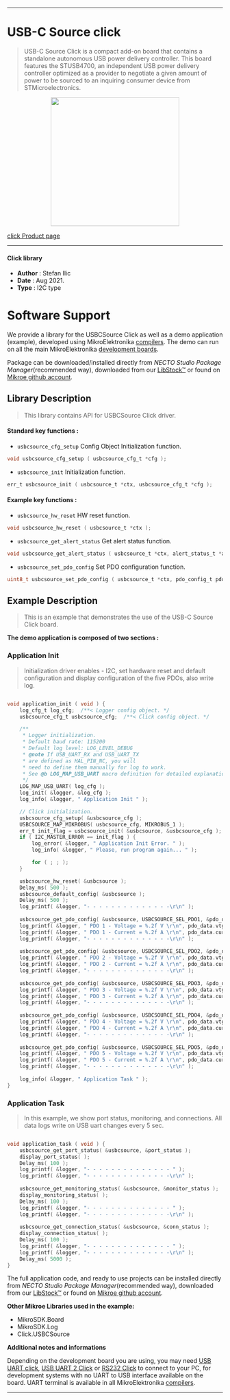 
---
# USB-C Source click

> USB-C Source Click is a compact add-on board that contains a standalone autonomous USB power delivery controller. This board features the STUSB4700, an independent USB power delivery controller optimized as a provider to negotiate a given amount of power to be sourced to an inquiring consumer device from STMicroelectronics.

<p align="center">
  <img src="https://download.mikroe.com/images/click_for_ide/usbcsource_click.png" height=300px>
</p>

[click Product page](https://www.mikroe.com/usb-c-source-click)

---


#### Click library

- **Author**        : Stefan Ilic
- **Date**          : Aug 2021.
- **Type**          : I2C type


# Software Support

We provide a library for the USBCSource Click
as well as a demo application (example), developed using MikroElektronika
[compilers](https://www.mikroe.com/necto-studio).
The demo can run on all the main MikroElektronika [development boards](https://www.mikroe.com/development-boards).

Package can be downloaded/installed directly from *NECTO Studio Package Manager*(recommended way), downloaded from our [LibStock&trade;](https://libstock.mikroe.com) or found on [Mikroe github account](https://github.com/MikroElektronika/mikrosdk_click_v2/tree/master/clicks).

## Library Description

> This library contains API for USBCSource Click driver.

#### Standard key functions :

- `usbcsource_cfg_setup` Config Object Initialization function.
```c
void usbcsource_cfg_setup ( usbcsource_cfg_t *cfg );
```

- `usbcsource_init` Initialization function.
```c
err_t usbcsource_init ( usbcsource_t *ctx, usbcsource_cfg_t *cfg );
```

#### Example key functions :

- `usbcsource_hw_reset` HW reset function.
```c
void usbcsource_hw_reset ( usbcsource_t *ctx );
```

- `usbcsource_get_alert_status` Get alert status function.
```c
void usbcsource_get_alert_status ( usbcsource_t *ctx, alert_status_t *alert_status_data );
```

- `usbcsource_set_pdo_config` Set PDO configuration function.
```c
uint8_t usbcsource_set_pdo_config ( usbcsource_t *ctx, pdo_config_t pdo_cfg_data );
```

## Example Description

> This is an example that demonstrates the use of the USB-C Source Click board.

**The demo application is composed of two sections :**

### Application Init

> Initialization driver enables - I2C, set hardware reset and default configuration and display configuration of the five PDOs, also write log.

```c

void application_init ( void ) {
    log_cfg_t log_cfg;  /**< Logger config object. */
    usbcsource_cfg_t usbcsource_cfg;  /**< Click config object. */

    /** 
     * Logger initialization.
     * Default baud rate: 115200
     * Default log level: LOG_LEVEL_DEBUG
     * @note If USB_UART_RX and USB_UART_TX 
     * are defined as HAL_PIN_NC, you will 
     * need to define them manually for log to work. 
     * See @b LOG_MAP_USB_UART macro definition for detailed explanation.
     */
    LOG_MAP_USB_UART( log_cfg );
    log_init( &logger, &log_cfg );
    log_info( &logger, " Application Init " );

    // Click initialization.
    usbcsource_cfg_setup( &usbcsource_cfg );
    USBCSOURCE_MAP_MIKROBUS( usbcsource_cfg, MIKROBUS_1 );
    err_t init_flag = usbcsource_init( &usbcsource, &usbcsource_cfg );
    if ( I2C_MASTER_ERROR == init_flag ) {
        log_error( &logger, " Application Init Error. " );
        log_info( &logger, " Please, run program again... " );

        for ( ; ; );
    }

    usbcsource_hw_reset( &usbcsource );
    Delay_ms( 500 );
    usbcsource_default_config( &usbcsource );
    Delay_ms( 500 );
    log_printf( &logger, "- - - - - - - - - - - - - -\r\n" );
    
    usbcsource_get_pdo_config( &usbcsource, USBCSOURCE_SEL_PDO1, &pdo_data );
    log_printf( &logger, " PDO 1 - Voltage = %.2f V \r\n", pdo_data.vtg_data );
    log_printf( &logger, " PDO 1 - Current = %.2f A \r\n", pdo_data.curr_data );
    log_printf( &logger, "- - - - - - - - - - - - - -\r\n" );
    
    usbcsource_get_pdo_config( &usbcsource, USBCSOURCE_SEL_PDO2, &pdo_data );
    log_printf( &logger, " PDO 2 - Voltage = %.2f V \r\n", pdo_data.vtg_data );
    log_printf( &logger, " PDO 2 - Current = %.2f A \r\n", pdo_data.curr_data );
    log_printf( &logger, "- - - - - - - - - - - - - -\r\n" );
    
    usbcsource_get_pdo_config( &usbcsource, USBCSOURCE_SEL_PDO3, &pdo_data );
    log_printf( &logger, " PDO 3 - Voltage = %.2f V \r\n", pdo_data.vtg_data );
    log_printf( &logger, " PDO 3 - Current = %.2f A \r\n", pdo_data.curr_data );
    log_printf( &logger, "- - - - - - - - - - - - - -\r\n" );
    
    usbcsource_get_pdo_config( &usbcsource, USBCSOURCE_SEL_PDO4, &pdo_data );
    log_printf( &logger, " PDO 4 - Voltage = %.2f V \r\n", pdo_data.vtg_data );
    log_printf( &logger, " PDO 4 - Current = %.2f A \r\n", pdo_data.curr_data );
    log_printf( &logger, "- - - - - - - - - - - - - -\r\n" );
    
    usbcsource_get_pdo_config( &usbcsource, USBCSOURCE_SEL_PDO5, &pdo_data );
    log_printf( &logger, " PDO 5 - Voltage = %.2f V \r\n", pdo_data.vtg_data );
    log_printf( &logger, " PDO 5 - Current = %.2f A \r\n", pdo_data.curr_data );
    log_printf( &logger, "- - - - - - - - - - - - - -\r\n" );
    
    log_info( &logger, " Application Task " );
}

```

### Application Task

> In this example, we show port status, monitoring, and connections. All data logs write on USB uart changes every 5 sec.

```c

void application_task ( void ) {
    usbcsource_get_port_status( &usbcsource, &port_status );
    display_port_status( );
    Delay_ms( 100 );
    log_printf( &logger, "- - - - - - - - - - - - - - " );
    log_printf( &logger, "- - - - - - - - - - - - - -\r\n" );
    
    usbcsource_get_monitoring_status( &usbcsource, &monitor_status );
    display_monitoring_status( );
    Delay_ms( 100 );
    log_printf( &logger, "- - - - - - - - - - - - - - " );
    log_printf( &logger, "- - - - - - - - - - - - - -\r\n" );
    
    usbcsource_get_connection_status( &usbcsource, &conn_status );
    display_connection_status( );
    Delay_ms( 100 );
    log_printf( &logger, "- - - - - - - - - - - - - - " );
    log_printf( &logger, "- - - - - - - - - - - - - -\r\n" );
    Delay_ms( 5000 );
}

```


The full application code, and ready to use projects can be installed directly from *NECTO Studio Package Manager*(recommended way), downloaded from our [LibStock&trade;](https://libstock.mikroe.com) or found on [Mikroe github account](https://github.com/MikroElektronika/mikrosdk_click_v2/tree/master/clicks).

**Other Mikroe Libraries used in the example:**

- MikroSDK.Board
- MikroSDK.Log
- Click.USBCSource

**Additional notes and informations**

Depending on the development board you are using, you may need
[USB UART click](https://www.mikroe.com/usb-uart-click),
[USB UART 2 Click](https://www.mikroe.com/usb-uart-2-click) or
[RS232 Click](https://www.mikroe.com/rs232-click) to connect to your PC, for
development systems with no UART to USB interface available on the board. UART
terminal is available in all MikroElektronika
[compilers](https://shop.mikroe.com/compilers).

---
